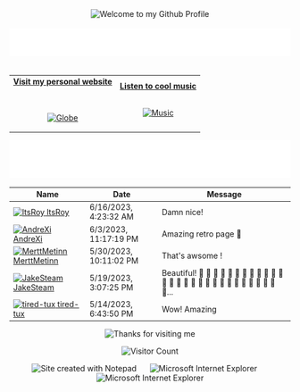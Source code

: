 <!-- "Hero" Header -->
<div align="center">
  <img src="https://github.com/BrunnerLivio/brunnerlivio/blob/master/images/welcome.png?raw=true" style="max-width: 100%;" alt="Welcome to my Github Profile" />
  <br />
  <br />
  <img height="50" alt="My Name is Livio and I like Node.js" src="images/personal_note.svg" />
  <br />
  <br />

</div>

<!-- Social -->
<table width="100%" align="center">
<tr>
<td align="center">
<a href="https://brunnerliv.io">
<strong>Visit my personal website </strong>
<br />
<br />
<br />

<p>

<img alt="Globe" height="80" src="images/globe.gif">
</a>
</p>

</td>


<td align="center">
<a href="https://www.youtube.com/watch?v=3YxaaGgTQYM&ab_channel=EvanescenceVEVO">
<strong>Listen to cool music</strong>
<br />
<br />


<p>
<img height="100" alt="Music" src="images/music.gif"> 
</a>
</p>

</td>
</tr>
</table>

<div align="center">
<a href="https://github.com/BrunnerLivio/brunnerlivio/issues/62#issuecomment-new"><img src="images/guestbook.svg"></a> 
</div>

<!-- Guestbook -->
| Name | Date | Message |
|---|---|---|
| <a href="https://github.com/ltsRoy"><img width="24" src="https://avatars.githubusercontent.com/u/114439860?s=24&u=9ebc206bfa2c3b1838ae85ef9edad52df3ce009a&v=4" alt="ltsRoy" /> ltsRoy</a> |6/16/2023, 4:23:32 AM|Damn nice!|
| <a href="https://github.com/AndreXi"><img width="24" src="https://avatars.githubusercontent.com/u/44556736?s=24&u=3f0da1c45e4aff455eb5251603b89735d1c9c584&v=4" alt="AndreXi" /> AndreXi</a> |6/3/2023, 11:17:19 PM|Amazing retro page 🌟|
| <a href="https://github.com/MerttMetinn"><img width="24" src="https://avatars.githubusercontent.com/u/114061715?s=24&u=57ebb2064362a88d8c2ffe00e8e6ea5aa4bc97bf&v=4" alt="MerttMetinn" /> MerttMetinn</a> |5/30/2023, 10:11:02 PM|That's awsome !|
| <a href="https://github.com/JakeSteam"><img width="24" src="https://avatars.githubusercontent.com/u/12380876?s=24&u=5a5b0c6514ceb8f7d5271dae0ceda79e9e027f9e&v=4" alt="JakeSteam" /> JakeSteam</a> |5/19/2023, 3:07:25 PM|Beautiful! 🎉  🎉  🎉  🎉  🎉  🎉  🎉  🎉  🎉  🎉  🎉  🎉  🎉  🎉  🎉  🎉  🎉  🎉  🎉  🎉  🎉  🎉  🎉  🎉  🎉  🎉  🎉  🎉  🎉...|
| <a href="https://github.com/tired-tux"><img width="24" src="https://avatars.githubusercontent.com/u/121198893?s=24&u=ca770999dd49ffa9d2882649bc304f9073c0db8d&v=4" alt="tired-tux" /> tired-tux</a> |5/14/2023, 6:43:50 PM|Wow! Amazing|
<!-- /Guestbook -->

<!-- Footer -->

<div align="center">

<img height="120" alt="Thanks for visiting me" width="100%" src="https://raw.githubusercontent.com/BrunnerLivio/brunnerlivio/master/images/marquee.svg" />
<br />

![Visitor Count](https://profile-counter.glitch.me/brunnerlivio/count.svg)


<img src="https://raw.githubusercontent.com/BrunnerLivio/brunnerlivio/master/images/notepad.gif" alt="Site created with Notepad" height="30" />
<!-- "margin-right: whatever;" -->
<span>&nbsp;&nbsp;&nbsp;&nbsp;</span>  
<img src="https://raw.githubusercontent.com/BrunnerLivio/brunnerlivio/master/images/ie_logo.gif" alt="Microsoft Internet Explorer" />
<span>&nbsp;&nbsp;&nbsp;&nbsp;</span>  
<img src="https://raw.githubusercontent.com/BrunnerLivio/brunnerlivio/master/images/noframes.gif" alt="Microsoft Internet Explorer" />

</div>
